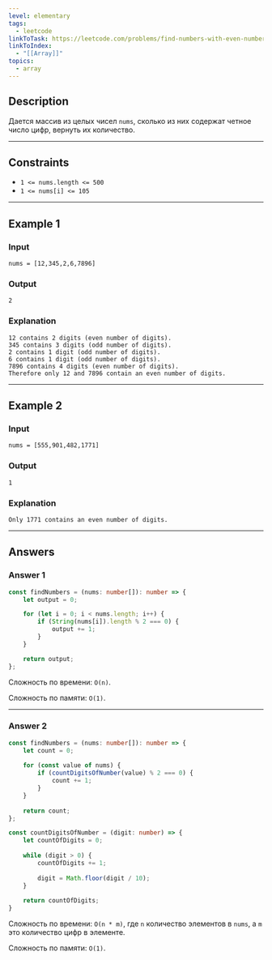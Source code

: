```yaml
---
level: elementary
tags:
  - leetcode
linkToTask: https://leetcode.com/problems/find-numbers-with-even-number-of-digits/description/
linkToIndex:
  - "[[Array]]"
topics:
  - array
---
```

## Description

Дается массив из целых чисел `nums`, сколько из них содержат четное число цифр, вернуть их количество.

---
## Constraints

- `1 <= nums.length <= 500`
- `1 <= nums[i] <= 105`

---
## Example 1

### Input

```
nums = [12,345,2,6,7896]
```
### Output

```
2
```
### Explanation

```
12 contains 2 digits (even number of digits). 
345 contains 3 digits (odd number of digits). 
2 contains 1 digit (odd number of digits). 
6 contains 1 digit (odd number of digits). 
7896 contains 4 digits (even number of digits). 
Therefore only 12 and 7896 contain an even number of digits.
```

---
## Example 2

### Input

```
nums = [555,901,482,1771]
```
### Output

```
1
```
### Explanation

```
Only 1771 contains an even number of digits.
```

---
## Answers

### Answer 1

```typescript
const findNumbers = (nums: number[]): number => {
    let output = 0;

    for (let i = 0; i < nums.length; i++) {
        if (String(nums[i]).length % 2 === 0) {
            output += 1;
        }
    }

    return output;
};
```

Сложность по времени: `O(n)`.

Сложность по памяти: `O(1)`.

---
### Answer 2

```typescript
const findNumbers = (nums: number[]): number => {
	let count = 0;
	
	for (const value of nums) {
		if (countDigitsOfNumber(value) % 2 === 0) {
			count += 1;
		}
	}
	
	return count;
};

const countDigitsOfNumber = (digit: number) => {
	let countOfDigits = 0;
	
	while (digit > 0) {
		countOfDigits += 1;
		
		digit = Math.floor(digit / 10);
	}
	
	return countOfDigits;
}
```

Сложность по времени: `O(n * m)`, где `n` количество элементов в `nums`, а `m` это количество цифр в элементе.

Сложность по памяти: `O(1)`.